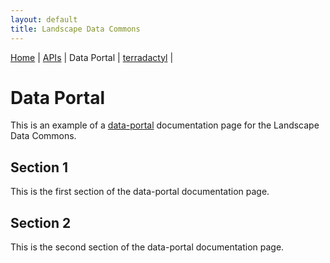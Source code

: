 ```yaml
---
layout: default
title: Landscape Data Commons
---
```

[Home](./) | [APIs](./apis.html) | Data Portal | [terradactyl](./terradactyl.html) |

# Data Portal

This is an example of a [data-portal](https://cmfraser1380.github.io/ldc-data-portal-docs/) documentation page for the Landscape Data Commons. 

## Section 1

This is the first section of the data-portal documentation page.

## Section 2

This is the second section of the data-portal documentation page.
